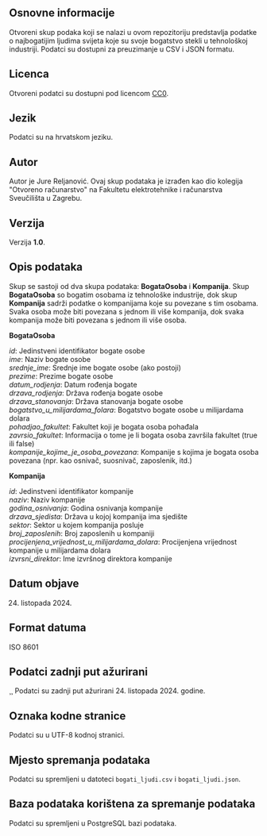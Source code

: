 ## Osnovne informacije

Otvoreni skup podaka koji se nalazi u ovom repozitoriju predstavlja podatke o najbogatijim ljudima svijeta koje su svoje bogatstvo stekli u tehnološkoj industriji. Podatci su dostupni za preuzimanje u CSV i JSON formatu.

## Licenca

Otvoreni podatci su dostupni pod licencom [CC0](https://creativecommons.org/publicdomain/zero/1.0/).

## Jezik

Podatci su na hrvatskom jeziku.

## Autor

Autor je Jure Reljanović. Ovaj skup podataka je izrađen kao dio kolegija "Otvoreno računarstvo" na Fakultetu elektrotehnike i računarstva Sveučilišta u Zagrebu.

## Verzija

Verzija **1.0**.

## Opis podataka

Skup se sastoji od dva skupa podataka: **BogataOsoba** i **Kompanija**. Skup **BogataOsoba** so bogatim osobama iz tehnološke industrije, dok skup **Kompanija** sadrži podatke o kompanijama koje su povezane s tim osobama. Svaka osoba može biti povezana s jednom ili više kompanija, dok svaka kompanija može biti povezana s jednom ili više osoba.

**BogataOsoba**

_id_: Jedinstveni identifikator bogate osobe  
_ime_: Naziv bogate osobe  
_srednje_ime_: Srednje ime bogate osobe (ako postoji)  
_prezime_: Prezime bogate osobe  
_datum_rodjenja_: Datum rođenja bogate  
_drzava_rodjenja_: Država rođenja bogate osobe  
_drzava_stanovanja_: Država stanovanja bogate osobe  
_bogatstvo_u_milijardama_folara_: Bogatstvo bogate osobe u milijardama dolara  
_pohadjao_fakultet_: Fakultet koji je bogata osoba pohađala  
_zavrsio_fakultet_: Informacija o tome je li bogata osoba završila fakultet (true ili false)  
_kompanije_kojime_je_osoba_povezana_: Kompanije s kojima je bogata osoba povezana (npr. kao osnivač, suosnivač, zaposlenik, itd.)

**Kompanija**

_id_: Jedinstveni identifikator kompanije  
_naziv_: Naziv kompanije  
_godina_osnivanja_: Godina osnivanja kompanije  
_drzava_sjedista_: Država u kojoj kompanija ima sjedište  
_sektor_: Sektor u kojem kompanija posluje  
_broj_zaposlenih_: Broj zaposlenih u kompaniji  
_procijenjena_vrijednost_u_milijardama_dolara_: Procijenjena vrijednost kompanije u milijardama dolara  
_izvrsni_direktor_: Ime izvršnog direktora kompanije

## Datum objave

24. listopada 2024.

## Format datuma

ISO 8601

## Podatci zadnji put ažurirani

¸¸
Podatci su zadnji put ažurirani 24. listopada 2024. godine.

## Oznaka kodne stranice

Podatci su u UTF-8 kodnoj stranici.

## Mjesto spremanja podataka

Podatci su spremljeni u datoteci `bogati_ljudi.csv` i `bogati_ljudi.json`.

## Baza podataka korištena za spremanje podataka

Podatci su spremljeni u PostgreSQL bazi podataka.
